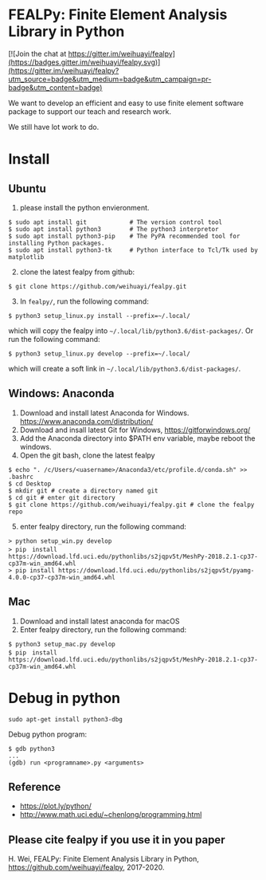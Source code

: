 # FEALPy: Finite Element Analysis Library in Python

[![Join the chat at https://gitter.im/weihuayi/fealpy](https://badges.gitter.im/weihuayi/fealpy.svg)](https://gitter.im/weihuayi/fealpy?utm_source=badge&utm_medium=badge&utm_campaign=pr-badge&utm_content=badge)

We want to develop an efficient and easy to use finite element software
package to support our teach and research work. 

We still have lot work to do. 

# Install

## Ubuntu

1. please install the python envieronment. 
```
$ sudo apt install git            # The version control tool
$ sudo apt install python3        # The python3 interpretor 
$ sudo apt install python3-pip    # The PyPA recommended tool for installing Python packages.
$ sudo apt install python3-tk     # Python interface to Tcl/Tk used by matplotlib 
```
2. clone the latest fealpy from github:
```
$ git clone https://github.com/weihuayi/fealpy.git
```
3. In `fealpy/`, run the following command: 
```
$ python3 setup_linux.py install --prefix=~/.local/
```
which will copy the fealpy into `~/.local/lib/python3.6/dist-packages/`.  Or run the following command:
```
$ python3 setup_linux.py develop --prefix=~/.local/
```
which will create a soft link in `~/.local/lib/python3.6/dist-packages/`.



## Windows: Anaconda

1. Download and install latest Anaconda for Windows. https://www.anaconda.com/distribution/
2. Download and insall latest Git for Windows, https://gitforwindows.org/
3. Add the Anaconda directory into $PATH env variable, maybe reboot the windows.
4. Open the git bash, clone the latest fealpy
```
$ echo ". /c/Users/<uasername>/Anaconda3/etc/profile.d/conda.sh" >> .bashrc
$ cd Desktop
$ mkdir git # create a directory named git
$ cd git # enter git directory
$ git clone https://github.com/weihuayi/fealpy.git # clone the fealpy repo
```
5. enter fealpy directory, run the following command:
```
> python setup_win.py develop 
> pip　install https://download.lfd.uci.edu/pythonlibs/s2jqpv5t/MeshPy-2018.2.1-cp37-cp37m-win_amd64.whl
> pip install https://download.lfd.uci.edu/pythonlibs/s2jqpv5t/pyamg-4.0.0-cp37-cp37m-win_amd64.whl
```

## Mac
1. Download and install latest anaconda for macOS
2. Enter fealpy directory, run the following command:
```
$ python3 setup_mac.py develop
$ pip　install https://download.lfd.uci.edu/pythonlibs/s2jqpv5t/MeshPy-2018.2.1-cp37-cp37m-win_amd64.whl
```

# Debug in python 

```
sudo apt-get install python3-dbg
```

Debug python program:

```
$ gdb python3
...
(gdb) run <programname>.py <arguments>
```

## Reference

* https://plot.ly/python/
* http://www.math.uci.edu/~chenlong/programming.html


## Please cite fealpy if you use it in you paper

H. Wei, FEALPy: Finite Element Analysis Library in Python, https://github.com/weihuayi/fealpy, 2017-2020.
